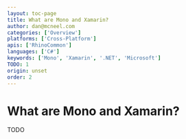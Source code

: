 ```yaml
---
layout: toc-page
title: What are Mono and Xamarin?
author: dan@mcneel.com
categories: ['Overview']
platforms: ['Cross-Platform']
apis: ['RhinoCommon']
languages: ['C#']
keywords: ['Mono', 'Xamarin', '.NET', 'Microsoft']
TODO: 1
origin: unset
order: 2
---
```


# What are Mono and Xamarin?

TODO
